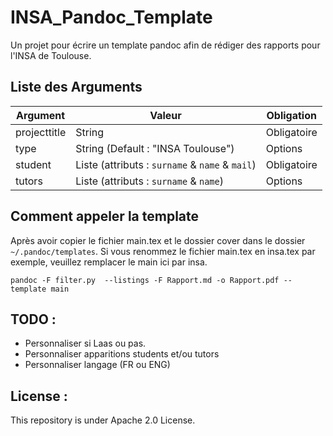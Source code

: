 # INSA_Pandoc_Template

Un projet pour écrire un template pandoc afin de rédiger des rapports pour l'INSA de Toulouse.

## Liste des Arguments

|Argument|Valeur|Obligation|
|-|-|-|
|projecttitle|String|Obligatoire|
|type|String (Default : "INSA Toulouse")|Options
|student|Liste (attributs : `surname` & `name` & `mail`)|Obligatoire|
|tutors|Liste (attributs : `surname` & `name`)|Options|


## Comment appeler la template

Après avoir copier le fichier main.tex et le dossier cover  dans le dossier `~/.pandoc/templates`. 
Si vous renommez le fichier main.tex en insa.tex par exemple, veuillez remplacer le main ici par insa.

`pandoc -F filter.py  --listings -F Rapport.md -o Rapport.pdf --template main`


## TODO :

* Personnaliser si Laas ou pas.
* Personnaliser apparitions students et/ou tutors
* Personnaliser langage (FR ou ENG)

## License : 
This repository is under Apache 2.0 License. 
